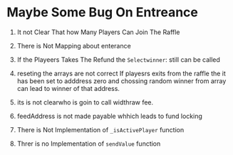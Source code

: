 # Maybe Some Bug On Entreance
1. It not Clear That how  Many Players Can Join The Raffle
2. There is Not Mapping about enterance
3. If the Playeers Takes The Refund the `Selectwinner`: still can be called 
4. reseting the arrays are not correct If playesrs exits from the raffle the it has been set to adddress zero and chossing random winner from array can lead to winner of that address.
5. its is not clearwho is goin to call widthraw fee.
6. feedAddress is not made payable whhich leads to fund locking 

7. There is Not Implementation of `_isActivePlayer` function
8. Threr is no Implementation of `sendValue` function   
